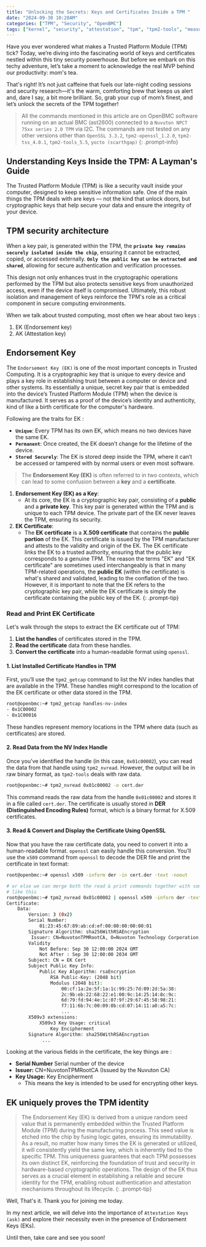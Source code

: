 ```yaml
---
title: "Unlocking the Secrets: Keys and Certificates Inside a TPM "
date: "2024-09-30 10:20AM"
categories: ["TPM", "Security", "OpenBMC"]
tags: ["kernel", "security", "attestation", "tpm", "tpm2-tools", "measurements"]
---
```


Have you ever wondered what makes a Trusted Platform Module (TPM) tick? Today,
we’re diving into the fascinating world of keys and certificates nestled within
this tiny security powerhouse. But before we embark on this techy adventure,
let’s take a moment to acknowledge the real MVP behind our productivity: mom's
tea.

That's right! It’s not just caffeine that fuels our late-night coding sessions 
and security research—it's the warm, comforting brew that keeps us alert and,
dare I say, a bit more brilliant. So, grab your cup of mom’s finest, and let’s 
unlock the secrets of the TPM together!


> All the commands mentioned in this article are on OpenBMC software running on 
an actual BMC (ast2600) connected to a `Nuvuton NPCT 75xx series 2.0 TPM` via I2C.
The commands are not tested on any other versions other than `OpenSSL 3.3.2`, 
`tpm2-openssl_1.2.0`, `tpm2-tss_4.0.1`, `tpm2-tools_5.5`, `yocto (scarthgap)`
{: .prompt-info}

## Understanding Keys Inside the TPM: A Layman's Guide

The Trusted Platform Module (TPM) is like a security vault inside your computer,
designed to keep sensitive information safe. One of the main things the TPM deals
with are keys — not the kind that unlock doors, but cryptographic keys that help
secure your data and ensure the integrity of your device.

## TPM security architecture
When a key pair, is generated within the TPM, the **`private key remains securely
isolated inside the chip`**, ensuring it cannot be extracted, copied, or accessed
externally. **`Only the public key can be extracted and shared`**, allowing for secure
authentication and verification processes. 

This design not only enhances trust in the cryptographic operations performed by
the TPM but also protects sensitive keys from unauthorized access, even if the 
device itself is compromised. Ultimately, this robust isolation and management 
of keys reinforce the TPM's role as a critical component in secure computing 
environments.

When we talk about trusted computing, most often we hear about two keys :
1. EK (Endorsement key)
2. AK (Attestation key)

## Endorsement Key

The `Endorsement Key (EK)` is one of the most important concepts in Trusted
Computing. It is a cryptographic key that is unique to every device and plays a
key role in establishing trust between a computer or device and other systems.
Its essentially a unique, secret key pair that is embedded into  the device’s
Trusted Platform Module (TPM) when the device is manufactured. It serves as a
proof of the device’s identity and authenticity, kind of like a birth certificate
for the computer's hardware.

Following are the traits for EK :
- **`Unique`**: Every TPM has its own EK, which means no two devices have the same EK.
- **`Permanent`**: Once created, the EK doesn’t change for the lifetime of the device.
- **`Stored Securely`**: The EK is stored deep inside the TPM, where it can’t be accessed or tampered with by normal users or even most software.

> The **Endorsement Key (EK)** is often referred to in two contexts, which can
lead to some confusion between a **key** and a **certificate**.
1. **Endorsement Key (EK) as a Key**:
   - At its core, the EK is a cryptographic key pair, consisting of a **public**
    and a **private key**. This key pair is generated within the TPM and is
    unique to each TPM device. The private part of the EK never leaves the TPM,
    ensuring its security.
2. **EK Certificate**:
   - The **EK certificate** is a **X.509 certificate** that contains the 
    **public portion** of the EK. This certificate is issued by the TPM
    manufacturer and attests to the validity and origin of the EK. The EK 
    certificate links the EK to a trusted authority, ensuring that the public key
    corresponds to a genuine TPM.
The reason the terms "EK" and "EK certificate" are sometimes used interchangeably
is that in many TPM-related operations, the **public EK** (within the certificate)
is what's shared and validated, leading to the conflation of the two. However, it
is important to note that the EK refers to the cryptographic key pair, while the
EK certificate is simply the certificate containing the public key of the EK.
{: .prompt-tip}

### Read and Print EK Certificate

Let's walk through the steps to extract the EK certificate out of TPM:

1. **List the handles** of certificates stored in the TPM.
2. **Read the certificate** data from these handles.
3. **Convert the certificate** into a human-readable format using `openssl`.

#### 1. List Installed Certificate Handles in TPM

First, you’ll use the `tpm2_getcap` command to list the NV index handles that
are available in the TPM. These handles might correspond to the location of the
EK certificate or other data stored in the TPM.

```bash
root@openbmc:~# tpm2_getcap handles-nv-index
- 0x1C00002
- 0x1C00016
```

These handles represent memory locations in the TPM where data (such as
certificates) are stored.

#### 2. Read Data from the NV Index Handle

Once you’ve identified the handle (in this case, `0x01c00002`), you can read the
data from that handle using `tpm2_nvread`. However, the output will be in raw 
binary format, as `tpm2-tools` deals with raw data.

```bash
root@openbmc:~# tpm2_nvread 0x01c00002 -o cert.der
```

This command reads the raw data from the handle `0x01c00002` and stores it in a
file called `cert.der`. The certificate is usually stored in 
**DER (Distinguished Encoding Rules)** format, which is a binary format for
X.509 certificates.

#### 3. Read & Convert and Display the Certificate Using OpenSSL

Now that you have the raw certificate data, you need to convert it into a 
human-readable format. `openssl` can easily handle this conversion. You’ll use
the `x509` command from `openssl` to decode the DER file and print the certificate
in text format:

```bash
root@openbmc:~# openssl x509 -inform der -in cert.der -text -noout

# or else we can merge both the read & print commands together with something
# like this
root@openbmc:~# tpm2_nvread 0x01c00002 | openssl x509 -inform der -text -noout
Certificate:
    Data:
        Version: 3 (0x2)
        Serial Number:
            01:23:45:67:89:ab:cd:ef:00:00:00:00:00:01
        Signature Algorithm: sha256WithRSAEncryption
         Issuer: CN=NuvotonTPMRootCA, O=Nuvoton Technology Corporation, C=TW
        Validity
            Not Before: Sep 30 12:00:00 2024 GMT
            Not After : Sep 30 12:00:00 2034 GMT
        Subject: CN = EK Cert
        Subject Public Key Info:
            Public Key Algorithm: rsaEncryption
                RSA Public-Key: (2048 bit)
                Modulus (2048 bit):
                    00:cf:1a:2e:5f:1a:1c:99:25:7d:09:2d:5a:38:
                    2c:9b:eb:22:68:22:e1:00:9c:14:25:14:8c:9c:
                    6d:79:fd:94:4e:1c:07:9f:29:67:45:58:98:21:
                    f7:11:6b:7c:00:09:0b:cd:07:14:11:a0:a5:7c:
                    ...
        X509v3 extensions:
            X509v3 Key Usage: critical
                Key Encipherment
        Signature Algorithm: sha256WithRSAEncryption
             ...
```

Looking at the various fields in the certificate, the key things are :
- **Serial Number** Serial number of the device
- **Issuer:** CN=NuvotonTPMRootCA (Issued by the Nuvuton CA)
- **Key Usage:** Key Encipherment
     - This means the key is intended to be used for encrypting other keys.

## EK uniquely proves the TPM identity 
> The Endorsement Key (EK) is derived from a unique random seed value that is 
permanently embedded within the Trusted Platform Module (TPM) during the
manufacturing process. This seed value is etched into the chip by fusing logic
gates, ensuring its immutability. As a result, no matter how many times the EK 
is generated or utilized, it will consistently yield the same key, which is 
inherently tied to the specific TPM. This uniqueness guarantees that each TPM 
possesses its own distinct EK, reinforcing the foundation of trust and security
in hardware-based cryptographic operations. The design of the EK thus serves as
a crucial element in establishing a reliable and secure identity for the TPM,
enabling robust authentication and attestation mechanisms throughout its 
lifecycle.
{: .prompt-tip}


Well, That's it. Thank you for joining me today.

In my next article, we will delve into the importance of `Attestation Keys (ask)`
and explore their necessity even in the presence of Endorsement Keys (EKs). 

Until then, take care and see you soon!

